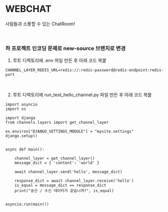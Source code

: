 # WEBCHAT
사람들과 소통할 수 있는 ChatRoom!

<br>

### 하 프로젝트 인코딩 문제로 new-source 브랜치로 변경

1. 루트 디렉토리에 .env 파일 만든 후 아래 코드 복붙

```
CHANNEL_LAYER_REDIS_URL=redis://:redis-password@redis-endpoint:redis-port
```

<br>

2. 루트 디렉토리에 run_test_hello_channel.py 파일 만든 후 아래 코드 복붙

```
import asyncio
import os

import django
from channels.layers import get_channel_layer

os.environ["DJANGO_SETTINGS_MODULE"] = "mysite.settings"
django.setup()


async def main():

    channel_layer = get_channel_layer()
    message_dict = { 'content': 'world' }

    await channel_layer.send('hello', message_dict)

    response_dict = await channel_layer.receive('hello')
    is_equal = message_dict == response_dict
    print("송신 / 수신 데이터가 같습니까?", is_equal)


asyncio.run(main())
```
